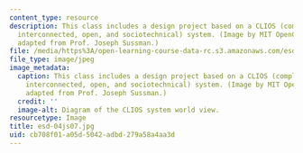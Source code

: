 ```yaml
---
content_type: resource
description: This class includes a design project based on a CLIOS (complex, large-scale,
  interconnected, open, and sociotechnical) system. (Image by MIT OpenCourseWare,
  adapted from Prof. Joseph Sussman.)
file: /media/https%3A/open-learning-course-data-rc.s3.amazonaws.com/esd-04j-frameworks-and-models-in-engineering-systems-engineering-system-design-spring-2007/cb708f01a05d5042adbd279a58a4aa3d_esd-04js07.jpg
file_type: image/jpeg
image_metadata:
  caption: This class includes a design project based on a CLIOS (complex, large-scale,
    interconnected, open, and sociotechnical) system. (Image by MIT OpenCourseWare,
    adapted from Prof. Joseph Sussman.)
  credit: ''
  image-alt: Diagram of the CLIOS system world view.
resourcetype: Image
title: esd-04js07.jpg
uid: cb708f01-a05d-5042-adbd-279a58a4aa3d
---
```

